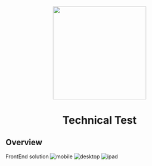 <div align="center" style="margin-top: 20px">
  <p>
    <img src="assets/logo.svg" width="250" />
  </p>
</div>

<div align="center">

# Technical Test

</div>

## Overview

FrontEnd solution
![mobile](https://user-images.githubusercontent.com/51701270/224115078-88e2e9b8-5eca-4e9e-a96d-58a226301837.PNG)
![desktop](https://user-images.githubusercontent.com/51701270/224115090-3c4cd159-099c-4cce-bd55-b60d846a75c3.PNG)
![ipad](https://user-images.githubusercontent.com/51701270/224115098-5ec6de5a-6a88-48b8-8736-24c8f9289ed0.PNG)
